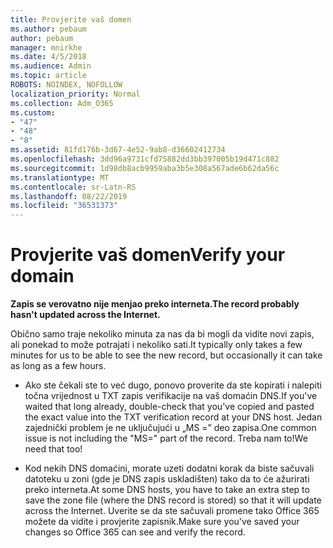 ```yaml
---
title: Provjerite vaš domen
ms.author: pebaum
author: pebaum
manager: mnirkhe
ms.date: 4/5/2018
ms.audience: Admin
ms.topic: article
ROBOTS: NOINDEX, NOFOLLOW
localization_priority: Normal
ms.collection: Adm_O365
ms.custom:
- "47"
- "48"
- "8"
ms.assetid: 81fd176b-3d67-4e52-9ab8-d36602412734
ms.openlocfilehash: 3dd96a9731cfd75882dd3bb397005b19d471c882
ms.sourcegitcommit: 1d98db8acb9959aba3b5e308a567ade6b62da56c
ms.translationtype: MT
ms.contentlocale: sr-Latn-RS
ms.lasthandoff: 08/22/2019
ms.locfileid: "36531373"
---
```

# <a name="verify-your-domain"></a><span data-ttu-id="0f758-102">Provjerite vaš domen</span><span class="sxs-lookup"><span data-stu-id="0f758-102">Verify your domain</span></span>

 <span data-ttu-id="0f758-103">**Zapis se verovatno nije menjao preko interneta.**</span><span class="sxs-lookup"><span data-stu-id="0f758-103">**The record probably hasn't updated across the Internet.**</span></span>
  
<span data-ttu-id="0f758-104">Obično samo traje nekoliko minuta za nas da bi mogli da vidite novi zapis, ali ponekad to može potrajati i nekoliko sati.</span><span class="sxs-lookup"><span data-stu-id="0f758-104">It typically only takes a few minutes for us to be able to see the new record, but occasionally it can take as long as a few hours.</span></span> 
  
- <span data-ttu-id="0f758-105">Ako ste čekali ste to već dugo, ponovo proverite da ste kopirati i nalepiti točna vrijednost u TXT zapis verifikacije na vaš domaćin DNS.</span><span class="sxs-lookup"><span data-stu-id="0f758-105">If you've waited that long already, double-check that you've copied and pasted the exact value into the TXT verification record at your DNS host.</span></span> <span data-ttu-id="0f758-106">Jedan zajednički problem je ne uključujući u „MS =” deo zapisa.</span><span class="sxs-lookup"><span data-stu-id="0f758-106">One common issue is not including the "MS=" part of the record.</span></span> <span data-ttu-id="0f758-107">Treba nam to!</span><span class="sxs-lookup"><span data-stu-id="0f758-107">We need that too!</span></span>

- <span data-ttu-id="0f758-108">Kod nekih DNS domaćini, morate uzeti dodatni korak da biste sačuvali datoteku u zoni (gde je DNS zapis uskladišten) tako da to će ažurirati preko interneta.</span><span class="sxs-lookup"><span data-stu-id="0f758-108">At some DNS hosts, you have to take an extra step to save the zone file (where the DNS record is stored) so that it will update across the Internet.</span></span> <span data-ttu-id="0f758-109">Uverite se da ste sačuvali promene tako Office 365 možete da vidite i provjerite zapisnik.</span><span class="sxs-lookup"><span data-stu-id="0f758-109">Make sure you've saved your changes so Office 365 can see and verify the record.</span></span>
